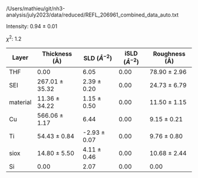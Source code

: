 /Users/mathieu/git/nh3-analysis/july2023/data/reduced/REFL_206961_combined_data_auto.txt

Intensity: 0.94 ± 0.01

$\chi^2$:  1.2

| Layer | Thickness (Å) | SLD ($Å^{-2}$) | iSLD ($Å^{-2}$) | Roughness (Å) |
| --- | --- | --- | --- | --- |
|                  THF | 0.00 | 6.05 | 0.00 | 78.90 ± 2.96 |
|                  SEI | 267.01 ± 35.32 | 2.39 ± 0.20 | 0.00 | 24.73 ± 6.79 |
|             material | 11.36 ± 34.22 | 1.15 ± 0.50 | 0.00 | 11.50 ± 1.15 |
|                   Cu | 566.06 ± 1.17 | 6.44 | 0.00 | 9.15 ± 0.21 |
|                   Ti | 54.43 ± 0.84 | -2.93 ± 0.07 | 0.00 | 9.76 ± 0.80 |
|                 siox | 14.80 ± 5.50 | 4.11 ± 0.46 | 0.00 | 10.68 ± 2.44 |
|                   Si | 0.00 | 2.07 | 0.00 | 0.00 |
